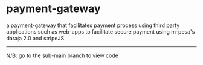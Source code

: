 # payment-gateway
a payment-gateway that facilitates payment process using third party applications such as web-apps to facilitate secure payment using m-pesa's daraja 2.0 and stripeJS
***
N/B: go to the sub-main branch to view code
